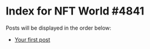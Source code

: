 # Index for NFT World #4841
Posts will be displayed in the order below:

- [Your first post](./001-first.md)

